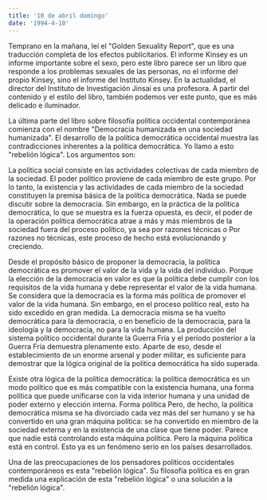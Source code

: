 ```yaml
---
title: '10 de abril domingo'
date: '1994-4-10'
---
```


Temprano en la mañana, leí el "Golden Sexuality Report", que es una traducción completa de los efectos publicitarios. El informe Kinsey es un informe importante sobre el sexo, pero este libro parece ser un libro que responde a los problemas sexuales de las personas, no el informe del propio Kinsey, sino el informe del Instituto Kinsey. En la actualidad, el director del Instituto de Investigación Jinsai es una profesora. A partir del contenido y el estilo del libro, también podemos ver este punto, que es más delicado e iluminador.

La última parte del libro sobre filosofía política occidental contemporánea comienza con el nombre "Democracia humanizada en una sociedad humanizada". El desarrollo de la política democrática occidental muestra las contradicciones inherentes a la política democrática. Yo llamo a esto "rebelión lógica". Los argumentos son:

La política social consiste en las actividades colectivas de cada miembro de la sociedad. El poder político proviene de cada miembro de este grupo. Por lo tanto, la existencia y las actividades de cada miembro de la sociedad constituyen la premisa básica de la política democrática. Nada se puede discutir sobre la democracia. Sin embargo, en la práctica de la política democrática, lo que se muestra es la fuerza opuesta, es decir, el poder de la operación política democrática atrae a más y más miembros de la sociedad fuera del proceso político, ya sea por razones técnicas o Por razones no técnicas, este proceso de hecho está evolucionando y creciendo.

Desde el propósito básico de proponer la democracia, la política democrática es promover el valor de la vida y la vida del individuo. Porque la elección de la democracia en valor es que la política debe cumplir con los requisitos de la vida humana y debe representar el valor de la vida humana. Se considera que la democracia es la forma más política de promover el valor de la vida humana. Sin embargo, en el proceso político real, esto ha sido excedido en gran medida. La democracia misma se ha vuelto democrática para la democracia, o en beneficio de la democracia, para la ideología y la democracia, no para la vida humana. La producción del sistema político occidental durante la Guerra Fría y el período posterior a la Guerra Fría demuestra plenamente esto. Aparte de eso, desde el establecimiento de un enorme arsenal y poder militar, es suficiente para demostrar que la lógica original de la política democrática ha sido superada.

Existe otra lógica de la política democrática: la política democrática es un modo político que es más compatible con la existencia humana, una forma política que puede unificarse con la vida interior humana y una unidad de poder externo y elección interna. Forma política Pero, de hecho, la política democrática misma se ha divorciado cada vez más del ser humano y se ha convertido en una gran máquina política: se ha convertido en miembro de la sociedad externa y en la existencia de una clase que tiene poder. Parece que nadie está controlando esta máquina política. Pero la máquina política está en control. Esto ya es un fenómeno serio en los países desarrollados.

Una de las preocupaciones de los pensadores políticos occidentales contemporáneos es esta "rebelión lógica". Su filosofía política es en gran medida una explicación de esta "rebelión lógica" o una solución a la "rebelión lógica".

